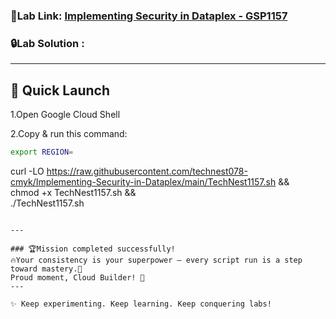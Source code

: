 ###  🎯Lab Link: [Implementing Security in Dataplex - GSP1157](https://www.cloudskillsboost.google/games/6463/labs/40621)


### 🔒Lab Solution :
---

## 🚀 Quick Launch
1.Open Google Cloud Shell

2.Copy & run this command:

```bash
export REGION=

```
curl -LO https://raw.githubusercontent.com/technest078-cmyk/Implementing-Security-in-Dataplex/main/TechNest1157.sh && \
chmod +x TechNest1157.sh && \
./TechNest1157.sh


```

---

### 🏆Mission completed successfully! 
🔥Your consistency is your superpower — every script run is a step toward mastery.🌟  
Proud moment, Cloud Builder! 🎊  
---

✨ Keep experimenting. Keep learning. Keep conquering labs!  
